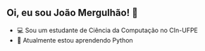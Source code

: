 ## Oi, eu sou João Mergulhão! :ocean:

- :computer: Sou um estudante de Ciência da Computação no CIn-UFPE
- :snake: Atualmente estou aprendendo Python



  
